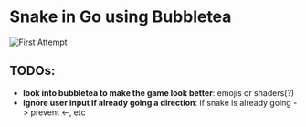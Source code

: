 # Snake in Go using Bubbletea

![First Attempt](https://github.com/jakemckenzie/go-snake/blob/main/docs/attempt-1.gif?raw=true)

## TODOs:

- **look into bubbletea to make the game look better**: emojis or shaders(?)
- **ignore user input if already going a direction**: if snake is already going -> prevent <-, etc